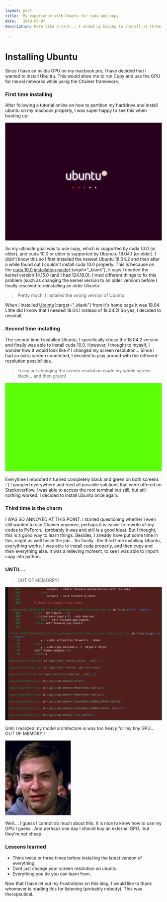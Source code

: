 ```yaml
---
layout: post
title:  My experience with Ubuntu for cuda and cupy
date:   2019-03-07
description: More like a rant... I ended up having to install it three times and here is why...

---
```

# Installing Ubuntu

Since I have an nvidia GPU on my macbook pro, I have decided that I wanted to install Ubuntu. This would allow me to run Cupy and use the GPU for neural networks while using the Chainer framework.

### First time installing

After following a tutorial online on how to partition my harddrive and install ubuntu on my macbook properly, I was super happy to see this when booting up:


![ubuntu image](/assets/img/blog_img/ubuntu_loader.png "Ubuntu loader")

So my ultimate goal was to use cupy, which is supported by cuda 10.0 (or older), and cuda 10.0 or older is supported by Ubunutu 18.04.1 (or older). I didn't know this so I first installed the newest Ubuntu 18.04.2 and then after a while found out I couldn't install cuda 10.0 properly. This is because on the [cuda 10.0 installation guide](https://docs.nvidia.com/cuda/archive/10.0/){:target="\_blank"}, it says I needed the kernel version 14.15.0 (and I had 124.18.0). I tried different things to fix this problem (such as changing the kernel version to an older version) before I finally resolved to reinstalling an older Ubuntu.  

>Pretty much, I installed the wrong version of Ubuntu!

 When I installed [Ubuntu](https://www.ubuntu.com/#download){:target="\_blank"} from it's home page it was 18.04. Little did I know that I needed 18.04.1 instead of 18.04.2! So yes, I decided to reinstall. 

### Second time installing

The second time I installed Ubuntu, I specifically chose the 18.04.2 version and finally was able to install cuda 10.0. However, I thought to myself, I wonder how it would look like if I changed my screen resolution... Since I had an extra screen connected, I decided to play around with the different resolution possibilities. 

> Turns out changing the screen resolution made my whole screen black... and then green!

![alt text](/assets/img/blog_img/green_screen.jpg "Green screen")

Everytime I rebooted it turned completely black and green on both screens :'( I googled everywhere and tried all possible solutions that were offered on Stackoverflow. I was able to access the root terminal but still, but still nothing worked. I decided to install Ubuntu once again.

### Third time is the charm

I WAS SO ANNOYED AT THIS POINT. I started questioning whether I even still wanted to use Chainer anymore, perhaps it is easier to rewrite all my codes to PyTorch.. (probably it was and still is a good idea). But I thought, this is a good way to learn things. Besides, I already have put some time in this, might as well finish the job... So finally.. the third time installing Ubuntu, everything works. I was able to install cuda properly, and then cupy and then everything else. It was a relieving moment, to see I was able to import cupy into python. 

### UNTIL... 

>OUT OF MEMORRY!

![alt text](/assets/img/blog_img/out_of_memory.png "Out of memory")

Until I realized my model architecture is way too heavy for my tiny GPU... OUT OF MEMORY!!  

![alt text](/assets/img/blog_img/cryface.jpg "sadface")

Well.... I guess I cannot do much about this. It is nice to know how to use my GPU I guess.. And perhaps one day I should buy an external GPU.. but they're not cheap. 

### Lessons learned

- Think twice or three times before installing the latest version of everything.
- Dont just change your screen resolution on ubuntu. 
- Everything you do you can learn from. 


Now that I have let out my frustrations on this blog, I would like to thank whomever is reading this for listening (probably nobody). This was therapeutical. 